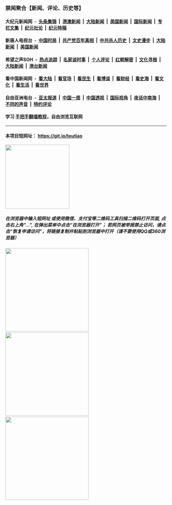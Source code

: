 ### 禁闻聚合【新闻、评论、历史等】

#### 大纪元新闻网 &nbsp;-&nbsp; [头条集锦](indexes/E头条集锦.md?t=02121922) &nbsp;|&nbsp; [港澳新闻](indexes/E港澳新闻.md?t=02121922)  &nbsp;|&nbsp; [大陆新闻](indexes/E大陆新闻.md?t=02121922) &nbsp;|&nbsp; [美国新闻](indexes/E美国新闻.md?t=02121922) &nbsp;|&nbsp; [国际新闻](indexes/E国际新闻.md?t=02121922) &nbsp;|&nbsp; [专栏文集](indexes/E专栏文集.md?t=02121922) &nbsp;|&nbsp; [纪元社论](indexes/E纪元社论.md?t=02121922) &nbsp;|&nbsp; [纪元特稿](indexes/E纪元特稿.md?t=02121922) 

#### 新唐人电视台 &nbsp;-&nbsp; [中国时局](indexes/N中国时局.md?t=02121922) &nbsp;|&nbsp; [共产党百年真相](indexes/N共产党百年真相.md?t=02121922) &nbsp;|&nbsp; [中共杀人历史](indexes/N中共杀人历史.md?t=02121922) &nbsp;|&nbsp; [文史漫步](indexes/N文史漫步.md?t=02121922) &nbsp;|&nbsp; [大陆新闻](indexes/N大陆新闻.md?t=02121922) &nbsp;|&nbsp; [美国新闻](indexes/N美国新闻.md?t=02121922)

#### 希望之声SOH &nbsp;-&nbsp; [热点追踪](indexes/H热点追踪.md?t=02121922) &nbsp;|&nbsp; [名家谈时事](indexes/H名家谈时事.md?t=02121922) &nbsp;|&nbsp; [个人评论](indexes/H个人评论.md?t=02121922)  &nbsp;|&nbsp; [红朝解密](indexes/H红朝解密.md?t=02121922) &nbsp;|&nbsp; [文化寻根](indexes/H文化寻根.md?t=02121922) &nbsp;|&nbsp; [大陆新闻](indexes/H大陆新闻.md?t=02121922) &nbsp;|&nbsp; [港台新闻](indexes/H港台新闻.md?t=02121922)

#### 看中国新闻网 &nbsp;-&nbsp; [看大陆](indexes/S看大陆.md?t=02121922) &nbsp;|&nbsp; [看官场](indexes/S看官场.md?t=02121922) &nbsp;|&nbsp; [看民生](indexes/S看民生.md?t=02121922)  &nbsp;|&nbsp; [看博谈](indexes/S看博谈.md?t=02121922) &nbsp;|&nbsp; [看财经](indexes/S看财经.md?t=02121922) &nbsp;|&nbsp; [看史海](indexes/S看史海.md?t=02121922) &nbsp;|&nbsp; [看文化](indexes/S看文化.md?t=02121922) &nbsp;|&nbsp; [看生活](indexes/S看生活.md?t=02121922) &nbsp;|&nbsp; [看世界](indexes/S看世界.md?t=02121922)

#### 自由亚洲电台 &nbsp;-&nbsp; [亚太报道](indexes/R亚太报道.md?t=02121922) &nbsp;|&nbsp; [中国一周](indexes/R中国一周.md?t=02121922) &nbsp;|&nbsp; [中国透视](indexes/R中国透视.md?t=02121922)  &nbsp;|&nbsp; [国际视角](indexes/R国际视角.md?t=02121922) &nbsp;|&nbsp; [夜话中南海](indexes/R夜话中南海.md?t=02121922) &nbsp;|&nbsp; [不同的声音](indexes/R不同的声音.md?t=02121922) &nbsp;|&nbsp; [特约评论](indexes/R特约评论.md?t=02121922)

#### 学习 [手把手翻墙教程](https://github.com/gfw-breaker/guides/wiki)，自由浏览互联网

----

#### 本项目短网址： https://git.io/toutiao
<img src="https://raw.githubusercontent.com/gfw-breaker/banned-news/master/scripts/img/qr.png" width="200px"/>  

##### 在浏览器中输入短网址 或使用微信、支付宝等二维码工具扫描二维码打开页面, 点击右上角"...", 在弹出菜单中点击“在浏览器打开”； 若网页被举报禁止访问，请点击“恢复申请访问”，将链接复制并粘贴到浏览器中打开（请不要使用QQ或360浏览器）

<img src="https://raw.githubusercontent.com/gfw-breaker/banned-news/master/scripts/img/1.png" width="260px"/> &nbsp; <img src="https://raw.githubusercontent.com/gfw-breaker/banned-news/master/scripts/img/2.png" width="260px"/> &nbsp; <img src="https://raw.githubusercontent.com/gfw-breaker/banned-news/master/scripts/img/3.png" width="260px"/>
